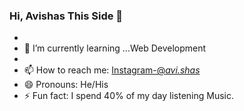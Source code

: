 ### Hi, Avishas This Side 👋

- 
- 🌱 I’m currently learning ...Web Development 
- 
- 📫 How to reach me: [Instagram-@_avi.shas_](https://www.instagram.com/_avi.shas_/)
- 😄 Pronouns: He/His
- ⚡ Fun fact: I spend 40% of my day listening Music.

